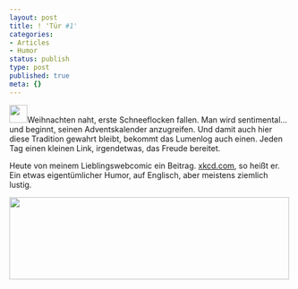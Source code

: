 ```yaml
---
layout: post
title: ! 'Tür #1'
categories:
- Articles
- Humor
status: publish
type: post
published: true
meta: {}
---
```

<img class="alignleft size-full wp-image-106" title="Adventskalender-Icon" src="/images/2008/12/mail-32.png" alt="" width="32" height="32" />Weihnachten naht, erste Schneeflocken fallen. Man wird sentimental... und beginnt, seinen Adventskalender anzugreifen. Und damit auch hier diese Tradition gewahrt bleibt, bekommt das Lumenlog auch einen. Jeden Tag einen kleinen Link, irgendetwas, das Freude bereitet.<!--more-->

Heute von meinem Lieblingswebcomic ein Beitrag. <a title="Für Faule... ;)" href="http://xkcd.com">xkcd.com</a>, so heißt er. Ein etwas eigentümlicher Humor, auf Englisch, aber meistens ziemlich lustig.

<a class="img-link-left" href="http://xkcd.com/361/"><img class="" title="Christmas back home." src="/images/2008/12/christmas_back_home-500x147.png" alt="" width="500" height="147" /></a>
